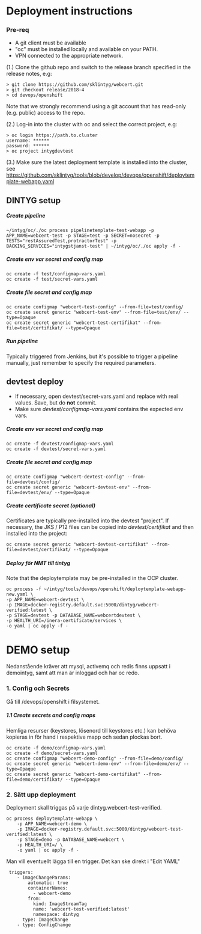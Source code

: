 # Deployment instructions

### Pre-req

- A git client must be available
- "oc" must be installed locally and available on your PATH.
- VPN connected to the appropriate network.

(1.) Clone the github repo and switch to the release branch specified in the release notes, e.g:

    
    > git clone https://github.com/sklintyg/webcert.git
    > git checkout release/2018-4
    > cd devops/openshift
    
Note that we strongly recommend using a git account that has read-only (e.g. public) access to the repo.
    
(2.) Log-in into the cluster with oc and select the correct project, e.g:

    
    > oc login https://path.to.cluster
    username: ******
    password: ******
    > oc project intygdevtest

(3.) Make sure the latest deployment template is installed into the cluster, see https://github.com/sklintyg/tools/blob/develop/devops/openshift/deploytemplate-webapp.yaml

    
## DINTYG setup

##### Create pipeline

    ~/intyg/oc/./oc process pipelinetemplate-test-webapp -p APP_NAME=webcert-test -p STAGE=test -p SECRET=nosecret -p TESTS="restAssuredTest,protractorTest" -p BACKING_SERVICES="intygstjanst-test" | ~/intyg/oc/./oc apply -f -

##### Create env var secret and config map

    oc create -f test/configmap-vars.yaml
    oc create -f test/secret-vars.yaml
    
##### Create file secret and config map

    oc create configmap "webcert-test-config" --from-file=test/config/
    oc create secret generic "webcert-test-env" --from-file=test/env/ --type=Opaque
    oc create secret generic "webcert-test-certifikat" --from-file=test/certifikat/ --type=Opaque
    
##### Run pipeline
Typically triggered from Jenkins, but it's possible to trigger a pipeline manually, just remember to specify the required parameters.

## devtest deploy

- If necessary, open devtest/secret-vars.yaml and replace <placeholder> with real values. Save, but do **not** commit. 
- Make sure _devtest/configmap-vars.yaml_ contains the expected env vars.

##### Create env var secret and config map

    oc create -f devtest/configmap-vars.yaml
    oc create -f devtest/secret-vars.yaml
    
##### Create file secret and config map

    oc create configmap "webcert-devtest-config" --from-file=devtest/config/
    oc create secret generic "webcert-devtest-env" --from-file=devtest/env/ --type=Opaque
    
##### Create certificate secret (optional)
Certificates are typically pre-installed into the devtest "project". If necessary, the JKS / P12 files can be copied into _devtest/certifikat_ and then installed into the project:    
    
    oc create secret generic "webcert-devtest-certifikat" --from-file=devtest/certifikat/ --type=Opaque

##### Deploy för NMT till tintyg

Note that the deploytemplate may be pre-installed in the OCP cluster.

    oc process -f ~/intyg/tools/devops/openshift/deploytemplate-webapp-new.yaml \
    -p APP_NAME=webcert-devtest \
    -p IMAGE=docker-registry.default.svc:5000/dintyg/webcert-verified:latest \
    -p STAGE=devtest -p DATABASE_NAME=webcertdevtest \
    -p HEALTH_URI=/inera-certificate/services \
    -o yaml | oc apply -f -





# DEMO setup
Nedanstående kräver att mysql, activemq och redis finns uppsatt i demointyg, samt att man är inloggad och har oc redo.

### 1. Config och Secrets
Gå till /devops/openshift i filsystemet.
       
##### 1.1 Create secrets and config maps
Hemliga resurser (keystores, lösenord till keystores etc.) kan behöva kopieras in för hand i respektive mapp och sedan plockas bort.

    oc create -f demo/configmap-vars.yaml
    oc create -f demo/secret-vars.yaml
    oc create configmap "webcert-demo-config" --from-file=demo/config/
    oc create secret generic "webcert-demo-env" --from-file=demo/env/ --type=Opaque
    oc create secret generic "webcert-demo-certifikat" --from-file=demo/certifikat/ --type=Opaque

### 2. Sätt upp deployment
Deployment skall triggas på varje dintyg.webcert-test-verified.
    
    oc process deploytemplate-webapp \
        -p APP_NAME=webcert-demo \
        -p IMAGE=docker-registry.default.svc:5000/dintyg/webcert-test-verified:latest \
        -p STAGE=demo -p DATABASE_NAME=webcert \
        -p HEALTH_URI=/ \
        -o yaml | oc apply -f -

Man vill eventuellt lägga till en trigger. Det kan ske direkt i "Edit YAML"

     triggers:
        - imageChangeParams:
            automatic: true
            containerNames:
              - webcert-demo
            from:
              kind: ImageStreamTag
              name: 'webcert-test-verified:latest'
              namespace: dintyg
          type: ImageChange
        - type: ConfigChange
